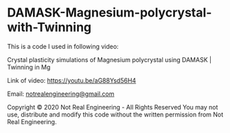 # DAMASK-Magnesium-polycrystal-with-Twinning

This is a code I used in following video:

Crystal plasticity simulations of Magnesium polycrystal using DAMASK | Twinning in Mg

Link of video: https://youtu.be/aG88Ysd56H4

Email: notrealengineering@gmail.com

Copyright © 2020 Not Real Engineering - All Rights Reserved You may not use, distribute and modify this code without the written permission from Not Real Engineering.
